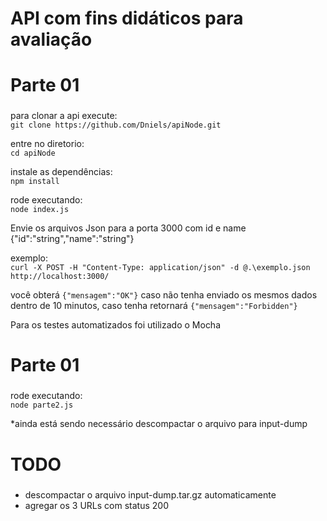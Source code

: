 # API com fins didáticos para avaliação <h1>

# Parte 01 <h3>

para clonar a api execute:    
`git clone https://github.com/Dniels/apiNode.git` 


entre no diretorio:    
`cd apiNode`


instale as dependências:    
`npm install`


rode executando:    
`node index.js`


Envie os arquivos Json para a porta 3000 com id e name {"id":"string","name":"string"}

exemplo:  
`curl -X POST -H "Content-Type: application/json" -d @.\exemplo.json http://localhost:3000/`

você obterá ` {"mensagem":"OK"} ` caso não tenha enviado os mesmos dados dentro de 10 minutos, caso tenha retornará ` {"mensagem":"Forbidden"} ` 

 Para os testes automatizados foi utilizado o Mocha

 # Parte 01 <h3>

 rode executando:    
`node parte2.js`

*ainda está sendo necessário descompactar o arquivo para input-dump 

# TODO <h5>
 * descompactar o arquivo input-dump.tar.gz automaticamente
 * agregar os 3 URLs com status 200

